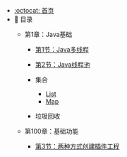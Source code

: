 - [:octocat: 首页](/README)
- :memo: 目录
   - 第1章：Java基础
   
       - [第1节：Java多线程](/md/idea-plugin/2021-08-27-技术调研IDEA插件怎么开发.md)
       - [第2节：Java线程池](/md/idea-plugin/2021-08-29-技术实践IDEA插件怎么发布.md)
       
       - 集合
       
          - [List](/md/idea-plugin/2021-08-27-技术调研IDEA插件怎么开发.md)
          - [Map](/md/idea-plugin/2021-08-27-技术调研IDEA插件怎么开发.md)
               
       - 垃圾回收
             
   
   - 第100章：基础功能
   
       - [第3节：两种方式创建插件工程](/md/idea-plugin/2021-08-29-技术实践IDEA插件怎么发布.md)

